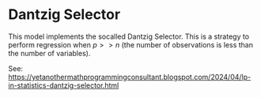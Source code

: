 # Dantzig Selector

This model implements the socalled Dantzig Selector. This is a strategy to perform
regression when $p>>n$ (the number of observations is less than the number
of variables). 

See: https://yetanothermathprogrammingconsultant.blogspot.com/2024/04/lp-in-statistics-dantzig-selector.html


